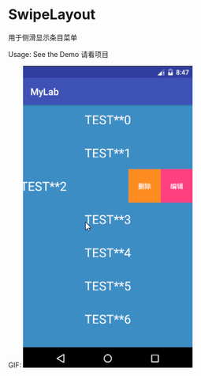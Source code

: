 # SwipeLayout
用于侧滑显示条目菜单

Usage:
See the Demo
请看项目

GIF:
![](https://github.com/X-FAN/resource/blob/master/gif/SwipeLayout.gif)
